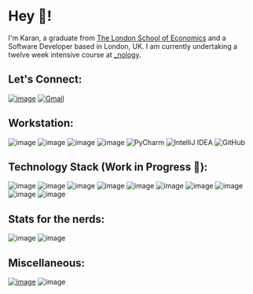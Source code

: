 # Hey 👋!

I'm Karan, a graduate from <a href="https://www.lse.ac.uk" target="_blank">The London School of Economics</a> and a Software Developer based in London, UK. I am currently undertaking a twelve week intensive course at [_nology](https://nology.io/).

## Let's Connect: 
<a href="https://www.linkedin.com/in/karan-sivalingam/" target="_blank">![image](https://img.shields.io/badge/LinkedIn-0077B5?style=for-the-badge&logo=linkedin&logoColor=white)</a>
<a href="mailto:ikarans@icloud.com" target="_blank">![Gmail](https://img.shields.io/badge/Gmail-D14836?style=for-the-badge&logo=gmail&logoColor=white)</a>


## Workstation: 
![image](https://img.shields.io/badge/mac%20os-000000?style=for-the-badge&logo=apple&logoColor=white)
![image](https://img.shields.io/badge/Google_chrome-4285F4?style=for-the-badge&logo=Google-chrome&logoColor=white)
![image](https://img.shields.io/badge/Safari-FF1B2D?style=for-the-badge&logo=Safari&logoColor=white)
![image](https://img.shields.io/badge/Visual_Studio_Code-0078D4?style=for-the-badge&logo=visual%20studio%20code&logoColor=white)
![PyCharm](https://img.shields.io/badge/pycharm-143?style=for-the-badge&logo=pycharm&logoColor=black&color=black&labelColor=green)
![IntelliJ IDEA](https://img.shields.io/badge/IntelliJIDEA-000000.svg?style=for-the-badge&logo=intellij-idea&logoColor=white)
![GitHub](https://img.shields.io/badge/github-%23121011.svg?style=for-the-badge&logo=github&logoColor=white)


## Technology Stack (Work in Progress 🙏):
![image](https://img.shields.io/badge/HTML5-E34F26?style=for-the-badge&logo=html5&logoColor=white)
![image](https://img.shields.io/badge/CSS3-1572B6?style=for-the-badge&logo=css3&logoColor=white)
![image](https://img.shields.io/badge/Sass-CC6699?style=for-the-badge&logo=sass&logoColor=white)
![image](https://img.shields.io/badge/JavaScript-323330?style=for-the-badge&logo=javascript&logoColor=F7DF1E)
![image](https://img.shields.io/badge/React-20232A?style=for-the-badge&logo=react&logoColor=61DAFB)
![image](https://img.shields.io/badge/Java-ED8B00?style=for-the-badge&logo=java&logoColor=white)
![image](https://img.shields.io/badge/Python-14354C?style=for-the-badge&logo=python&logoColor=white)
![image](https://img.shields.io/badge/R-276DC3?style=for-the-badge&logo=r&logoColor=white)
![image](https://img.shields.io/badge/C%2B%2B-00599C?style=for-the-badge&logo=c%2B%2B&logoColor=white)
![image](https://img.shields.io/badge/MySQL-00000F?style=for-the-badge&logo=mysql&logoColor=white)


## Stats for the nerds:
![image](https://github-readme-stats.vercel.app/api?username=iKarans)
![image](https://github-readme-stats.vercel.app/api/top-langs/?username=iKarans)

## Miscellaneous:
<a href="https://myanimelist.net/profile/iKarans" target="_blank">![image](https://img.shields.io/badge/Myanimelist-2E51A2?style=for-the-badge&logo=myanimelist&logoColor=white)</a>
![image](https://img.shields.io/badge/Crunchyroll-F47521?style=for-the-badge&logo=crunchyroll&logoColor=white)
<!-- <a href="https://leetcode.com/iKarans/" target="_blank">![image](https://img.shields.io/badge/-LeetCode-FFA116?style=for-the-badge&logo=LeetCode&logoColor=black)</a> -->
